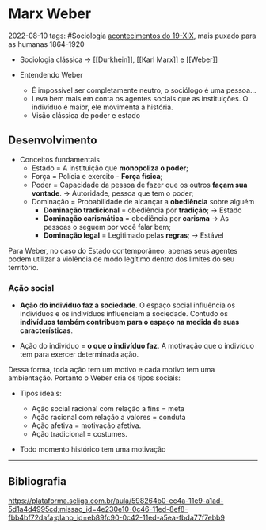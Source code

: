 # Marx Weber
2022-08-10
tags: #Sociologia [acontecimentos do  19-XIX](../../Sec/Acontecimentos%20Dos%20Séculos/acontecimentos%20do%20%2019-XIX.md), mais puxado para as humanas 1864-1920

* Sociologia clássica -> [[Durkhein]], [[Karl Marx]] e [[Weber]]

* Entendendo Weber
	* É impossível ser completamente neutro, o sociólogo é uma pessoa...
	* Leva bem mais em conta os agentes sociais que as instituições. O indivíduo é maior, ele movimenta a história.
	* Visão clássica de poder e estado

## Desenvolvimento

* Conceitos fundamentais
	* Estado =  A instituição que **monopoliza o poder**;
	* Força = Polícia e exercito - **Força física**;
	* Poder = Capacidade da pessoa de fazer que os outros **façam sua vontade**. → Autoridade, pessoa que tem o poder;
	* Dominação = Probabilidade de alcançar a **obediência** sobre alguém
		*  **Dominação tradicional** =  obediência por **tradição**; → Estado
		* **Dominação carismática** = obediência por **carisma** → As pessoas o seguem por você falar bem;
		* **Dominação legal** = Legitimado pelas **regras**; → Estável

  
Para Weber, no caso do Estado contemporâneo, apenas seus agentes podem utilizar a violência de modo legítimo dentro dos limites do seu território.

### Ação social

* **Ação do individuo faz a sociedade**. O espaço social influência os indivíduos e os indivíduos influenciam a sociedade. Contudo os **indivíduos também contribuem para o espaço na medida de suas características**.

* Ação do indivíduo = **o que o indivíduo faz**. A motivação que o indivíduo tem para exercer determinada ação.

Dessa forma, toda ação tem um motivo e cada motivo tem uma ambientação. Portanto o Weber cria os tipos sociais: 

* Tipos ideais: 
     * Ação social racional com relação a fins = meta
     * Ação racional com relação a valores = conduta
     * Ação afetiva = motivação afetiva.
     * Ação tradicional = costumes.

* Todo momento histórico tem uma motivação 


-----------------------------------------------

## Bibliografia

https://plataforma.seliga.com.br/aula/598264b0-ec4a-11e9-a1ad-5d1a4d4995cd;missao_id=4e230e10-0c46-11ed-8ef8-fbb4bf72dafa;plano_id=eb89fc90-0c42-11ed-a5ea-fbda77f7ebb9

